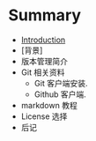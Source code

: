 # Summary

* [Introduction](README.md)
* [背景]
* 版本管理简介
* Git 相关资料
   * Git 客户端安装.
   * Github 客户端.
* markdown 教程
* License 选择
* 后记

